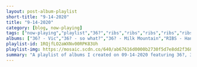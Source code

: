 ```yaml
---
layout: post-album-playlist
short-title: "9-14-2020"
title: "9-14-2020"
category: [blog, now-playing]
tags: ["now-playing","playlist","36?","ribs","ribs","ribs","ribs","ribs","ribs","ribs","ribs","beach-bunny","everything-everything","professor-murder","oso-oso"]
albums: ["36? - Vic","36? - so what?","36? - Milk Mountain","RIBS - Hand","RIBS - Too Long","RIBS - 1992","RIBS - British Brains","RIBS - Russian Blood","RIBS - British Brains","RIBS - Russian Blood","RIBS - Locrian Singles","Beach Bunny - Honeymoon","Everything Everything - RE-ANIMATOR","Professor Murder - Professor Murder Rides the Subway","Oso Oso - basking in the glow"]
playlist-id: 1RQjfLO2aWXNv00RPK83Uh
playlist-img: https://mosaic.scdn.co/640/ab67616d0000b2730f5d7e8dd2f3689bd5b22263ab67616d0000b2737d7d43a6bb2e85b48784149dab67616d0000b273f9cd4e4e6e4fea5fd27fcc54ab67616d0000b273ff49253996459516f0fcfd1c
summary: "A playlist of albums I created on 09-14-2020 featuring 36?, 36?, 36?, RIBS, RIBS, RIBS, RIBS, RIBS, RIBS, RIBS, RIBS, Beach Bunny, Everything Everything, Professor Murder, and Oso Oso"
---
```

